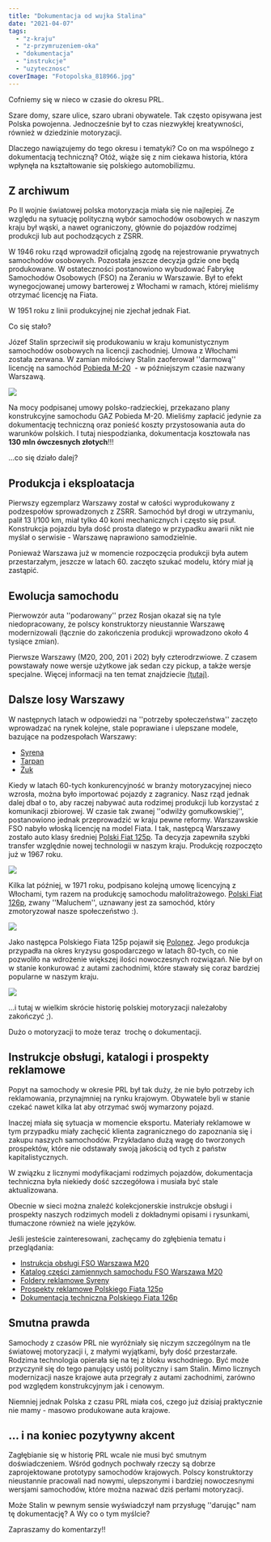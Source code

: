 ```yaml
---
title: "Dokumentacja od wujka Stalina"
date: "2021-04-07"
tags:
  - "z-kraju"
  - "z-przymruzeniem-oka"
  - "dokumentacja"
  - "instrukcje"
  - "uzytecznosc"
coverImage: "Fotopolska_818966.jpg"
---
```


Cofniemy się w nieco w czasie do okresu PRL.

Szare domy, szare ulice, szaro ubrani obywatele. Tak często opisywana jest
Polska powojenna. Jednocześnie był to czas niezwykłej kreatywności, również w
dziedzinie motoryzacji.

Dlaczego nawiązujemy do tego okresu i tematyki? Co on ma wspólnego z
dokumentacją techniczną? Otóż, wiąże się z nim ciekawa historia, która wpłynęła
na kształtowanie się polskiego automobilizmu.

## Z archiwum

Po II wojnie światowej polska motoryzacja miała się nie najlepiej. Ze względu na
sytuację polityczną wybór samochodów osobowych w naszym kraju był wąski, a nawet
ograniczony, głównie do pojazdów rodzimej produkcji lub aut pochodzących z ZSRR.

W 1946 roku rząd wprowadził oficjalną zgodę na rejestrowanie prywatnych
samochodów osobowych. Pozostała jeszcze decyzja gdzie one będą produkowane. W
ostateczności postanowiono wybudować Fabrykę Samochodów Osobowych (FSO) na
Żeraniu w Warszawie. Był to efekt wynegocjowanej umowy barterowej z Włochami w
ramach, której mieliśmy otrzymać licencję na Fiata.

W 1951 roku z linii produkcyjnej nie zjechał jednak Fiat.

Co się stało?

Józef Stalin sprzeciwił się produkowaniu w kraju komunistycznym samochodów
osobowych na licencji zachodniej. Umowa z Włochami została zerwana. W zamian
miłościwy Stalin zaoferował ''darmową'' licencję na samochód
[Pobieda M-20](https://pl.wikipedia.org/wiki/GAZ-M20_Pobieda)  - w późniejszym
czasie nazwany Warszawą.

[![](images/Warszawa.jpg)](http://techwriter.pl/wp-content/uploads/2021/03/Warszawa.jpg)

Na mocy podpisanej umowy polsko-radzieckiej, przekazano plany konstrukcyjne
samochodu GAZ Pobieda M-20. Mieliśmy zapłacić jedynie za dokumentację techniczną
oraz ponieść koszty przystosowania auta do warunków polskich. I tutaj
niespodzianka, dokumentacja kosztowała nas **130 mln ówczesnych złotych**!!!

...co się działo dalej?

## Produkcja i eksploatacja

Pierwszy egzemplarz Warszawy został w całości wyprodukowany z podzespołów
sprowadzonych z ZSRR. Samochód był drogi w utrzymaniu, palił 13 l/100 km, miał
tylko 40 koni mechanicznych i często się psuł. Konstrukcja pojazdu była dość
prosta dlatego w przypadku awarii nikt nie myślał o serwisie - Warszawę
naprawiono samodzielnie.

Ponieważ Warszawa już w momencie rozpoczęcia produkcji była autem przestarzałym,
jeszcze w latach 60. zaczęto szukać modelu, który miał ją zastąpić.

## Ewolucja samochodu

Pierwowzór auta ''podarowany'' przez Rosjan okazał się na tyle niedopracowany,
że polscy konstruktorzy nieustannie Warszawę modernizowali (łącznie do
zakończenia produkcji wprowadzono około 4 tysiące zmian).

Pierwsze Warszawy (M20, 200, 201 i 202) były czterodrzwiowe. Z czasem powstawały
nowe wersje użytkowe jak sedan czy pickup, a także wersje specjalne. Więcej
informacji na ten temat znajdziecie
[(tutaj)](https://pl.wikipedia.org/wiki/FSO_Warszawa).

## Dalsze losy Warszawy

W następnych latach w odpowiedzi na ''potrzeby społeczeństwa'' zaczęto
wprowadzać na rynek kolejne, stale poprawiane i ulepszane modele, bazujące na
podzespołach Warszawy:

- [Syrena](https://pl.wikipedia.org/wiki/FSO_Syrena)
- [Tarpan](https://pl.wikipedia.org/wiki/FSR_Tarpan)
- [Żuk](https://pl.wikipedia.org/wiki/FSC_%C5%BBuk)

Kiedy w latach 60-tych konkurencyjność w branży motoryzacyjnej nieco wzrosła,
można było importować pojazdy z zagranicy. Nasz rząd jednak dalej dbał o to, aby
raczej nabywać auta rodzimej produkcji lub korzystać z komunikacji zbiorowej. W
czasie tak zwanej ''odwilży gomułkowskiej'', postanowiono jednak przeprowadzić w
kraju pewne reformy. Warszawskie FSO nabyło włoską licencję na model Fiata. I
tak, następcą Warszawy zostało auto klasy średniej
[Polski Fiat 125p](https://en.wikipedia.org/wiki/Polski_Fiat_125p). Ta decyzja
zapewniła szybki transfer względnie nowej technologii w naszym kraju. Produkcję
rozpoczęto już w 1967 roku.

[![](images/fiat-125p.jpg)](http://techwriter.pl/wp-content/uploads/2021/03/fiat-125p.jpg)

Kilka lat później, w 1971 roku, podpisano kolejną umowę licencyjną z Włochami,
tym razem na produkcję samochodu małolitrażowego.
[Polski Fiat 126p](https://pl.wikipedia.org/wiki/Fiat_126), zwany ''Maluchem'',
uznawany jest za samochód, który zmotoryzował nasze społeczeństwo :).

[![](images/maluch.jpeg)](http://techwriter.pl/wp-content/uploads/2021/03/maluch.jpeg)

Jako następca Polskiego Fiata 125p pojawił się
[Polonez](https://pl.wikipedia.org/wiki/FSO_Polonez). Jego produkcja przypadła
na okres kryzysu gospodarczego w latach 80-tych, co nie pozwoliło na wdrożenie
większej ilości nowoczesnych rozwiązań. Nie był on w stanie konkurować z autami
zachodnimi, które stawały się coraz bardziej popularne w naszym kraju.

[![](images/fso_polonez_78.jpg)](http://techwriter.pl/wp-content/uploads/2021/03/fso_polonez_78.jpg)

...i tutaj w wielkim skrócie historię polskiej motoryzacji należałoby zakończyć
;).

Dużo o motoryzacji to może teraz  trochę o dokumentacji.

## Instrukcje obsługi, katalogi i prospekty reklamowe

Popyt na samochody w okresie PRL był tak duży, że nie było potrzeby ich
reklamowania, przynajmniej na rynku krajowym. Obywatele byli w stanie czekać
nawet kilka lat aby otrzymać swój wymarzony pojazd.

Inaczej miała się sytuacja w momencie eksportu. Materiały reklamowe w tym
przypadku miały zachęcić klienta zagranicznego do zapoznania się i zakupu
naszych samochodów. Przykładano dużą wagę do tworzonych prospektów, które nie
odstawały swoją jakością od tych z państw kapitalistycznych.

W związku z licznymi modyfikacjami rodzimych pojazdów, dokumentacja techniczna
była niekiedy dość szczegółowa i musiała być stale aktualizowana.

Obecnie w sieci można znaleźć kolekcjonerskie instrukcje obsługi i prospekty
naszych rodzimych modeli z dokładnymi opisami i rysunkami, tłumaczone również na
wiele języków.

Jeśli jesteście zainteresowani, zachęcamy do zgłębienia tematu i przeglądania:

- [Instrukcja obsługi FSO Warszawa M20](https://gaz69.eu/biblioteka/pobieda/instrukcja-obslugi-fso-warszawa-m20/)
- [Katalog części zamiennych samochodu FSO Warszawa M20](https://gaz69.eu/biblioteka/pobieda/katalog-czesci-zamiennych-samochodu-warszawa-m20/)
- [Foldery reklamowe Syreny](https://autoarchiwum.blogspot.com/2014/04/trzy-foldery-syreny.html)
- [Prospekty reklamowe Polskiego Fiata 125p](https://autoarchiwum.blogspot.com/2014/10/prospekty-polskiego-fiata-125p-czesc-1.html)
- [Dokumentacja techniczna Polskiego Fiata 126p](https://autoarchiwum.blogspot.com/2014/03/literatura-techniczna-i-serwisowa-126p.html)

## Smutna prawda

Samochody z czasów PRL nie wyróżniały się niczym szczególnym na tle światowej
motoryzacji i, z małymi wyjątkami, były dość przestarzałe. Rodzima technologia
opierała się na tej z bloku wschodniego. Być może przyczynił się do tego
panujący ustój polityczny i sam Stalin. Mimo licznych modernizacji nasze krajowe
auta przegrały z autami zachodnimi, zarówno pod względem konstrukcyjnym jak i
cenowym.

Niemniej jednak Polska z czasu PRL miała coś, czego już dzisiaj praktycznie nie
mamy - masowo produkowane auta krajowe.

## ... i na koniec pozytywny akcent

Zagłębianie się w historię PRL wcale nie musi być smutnym doświadczeniem. Wśród
godnych pochwały rzeczy są dobrze zaprojektowane prototypy samochodów krajowych.
Polscy konstruktorzy nieustannie pracowali nad nowymi, ulepszonymi i bardziej
nowoczesnymi wersjami samochodów, które można nazwać dziś perłami motoryzacji.

Może Stalin w pewnym sensie wyświadczył nam przysługę ''darując" nam tę
dokumentację? A Wy co o tym myślcie?

Zapraszamy do komentarzy!!
